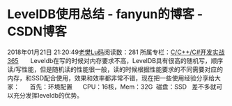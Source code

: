 # LevelDB使用总结 - fanyun的博客 - CSDN博客
2018年01月21日 21:20:49[老樊Lu码](https://me.csdn.net/fanyun_01)阅读数：281
所属专栏：[C/C++/C#开发实战365](https://blog.csdn.net/column/details/c-plus-plus-01.html)
      Leveldb在写的时候对内存要求不高，LevelDB具有很高的随机写，顺序读/写性能，但是随机读的性能很一般，读的时候根据性能要求的不同需要对应的内存，和SSD配合使用，效果和效率都非常不错，现在把一些使用经验分享给大家：
     首先：环境配置
     CPU：16核，Mem：32G  磁盘：SSD   差不多就可以充分发挥leveldb的优势。
